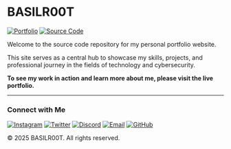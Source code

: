 # BASILR00T

[![Portfolio](https://img.shields.io/badge/View-Live_Portfolio-green)](https://greatbsa.github.io/BASIL-TECH)
[![Source Code](https://img.shields.io/badge/Source-Code-blue)](https://github.com/GreatBSA/BASIL-TECH)

Welcome to the source code repository for my personal portfolio website.

This site serves as a central hub to showcase my skills, projects, and professional journey in the fields of technology and cybersecurity.

**To see my work in action and learn more about me, please visit the live portfolio.**

---

### Connect with Me

[![Instagram](https://img.shields.io/badge/-Instagram-E4405F?logo=instagram&logoColor=white)](https://www.instagram.com/_7wsz/)
[![Twitter](https://img.shields.io/badge/-Twitter-1DA1F2?logo=twitter&logoColor=white)](https://x.com/BinSami_IT)
[![Discord](https://img.shields.io/badge/-Discord-5865F2?logo=discord&logoColor=white)](https://discord.gg/wf5P7dXBGr)
[![Email](https://img.shields.io/badge/-Email-D14836?logo=gmail&logoColor=white)](mailto:BSA717@outlook.sa)
[![GitHub](https://img.shields.io/badge/-GitHub-181717?logo=github&logoColor=white)](https://github.com/GreatBSA)

© 2025 BASILR00T. All rights reserved.
